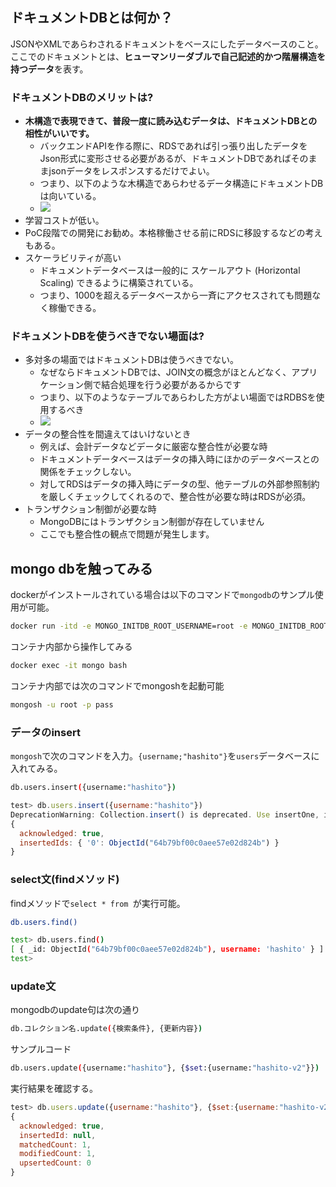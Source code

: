 



## ドキュメントDBとは何か？

JSONやXMLであらわされるドキュメントをベースにしたデータベースのこと。
ここでのドキュメントとは、**ヒューマンリーダブルで自己記述的かつ階層構造を持つデータ**を表す。

### ドキュメントDBのメリットは?

- **木構造で表現できて、普段一度に読み込むデータは、ドキュメントDBとの相性がいいです。**
    - バックエンドAPIを作る際に、RDSであれば引っ張り出したデータをJson形式に変形させる必要があるが、ドキュメントDBであればそのままjsonデータをレスポンスするだけでよい。
    - つまり、以下のような木構造であらわせるデータ構造にドキュメントDBは向いている。
    - <img src="https://www.softlab.cs.tsukuba.ac.jp/~yas/gen/it-2002-10-28/images/101-tree-univ.gif">
- 学習コストが低い。
- PoC段階での開発にお勧め。本格稼働させる前にRDSに移設するなどの考えもある。
- スケーラビリティが高い
    - ドキュメントデータベースは一般的に スケールアウト (Horizontal Scaling) できるように構築されている。
    - つまり、1000を超えるデータベースから一斉にアクセスされても問題なく稼働できる。






### ドキュメントDBを使うべきでない場面は?

- 多対多の場面ではドキュメントDBは使うべきでない。
    - なぜならドキュメントDBでは、JOIN文の概念がほとんどなく、アプリケーション側で結合処理を行う必要があるからです
    - つまり、以下のようなテーブルであらわした方がよい場面ではRDBSを使用するべき
    - <img src="https://laraweb.net/wp-content/uploads/2018/12/img00.jpg">
- データの整合性を間違えてはいけないとき
    - 例えば、会計データなどデータに厳密な整合性が必要な時
    - ドキュメントデータベースはデータの挿入時にほかのデータベースとの関係をチェックしない。
    - 対してRDSはデータの挿入時にデータの型、他テーブルの外部参照制約を厳しくチェックしてくれるので、整合性が必要な時はRDSが必須。
- トランザクション制御が必要な時
    - MongoDBにはトランザクション制御が存在していません
    - ここでも整合性の観点で問題が発生します。





## mongo dbを触ってみる

dockerがインストールされている場合は以下のコマンドで`mongodb`のサンプル使用が可能。

```sh
docker run -itd -e MONGO_INITDB_ROOT_USERNAME=root -e MONGO_INITDB_ROOT_PASSWORD=pass -p 27017:27017 --name mongo mongo 
```

コンテナ内部から操作してみる

```sh
docker exec -it mongo bash
```

コンテナ内部では次のコマンドでmongoshを起動可能

```sh
mongosh -u root -p pass
```


### データのinsert

`mongosh`で次のコマンドを入力。`{username;"hashito"}`を`users`データベースに入れてみる。

```sh
db.users.insert({username:"hashito"})
```

```js
test> db.users.insert({username:"hashito"})
DeprecationWarning: Collection.insert() is deprecated. Use insertOne, insertMany, or bulkWrite.
{
  acknowledged: true,
  insertedIds: { '0': ObjectId("64b79bf00c0aee57e02d824b") }
}
```

### select文(findメソッド)

findメソッドで`select * from `が実行可能。

```sh
db.users.find()
```

```sh
test> db.users.find()
[ { _id: ObjectId("64b79bf00c0aee57e02d824b"), username: 'hashito' } ]
test>
```


### update文

mongodbのupdate句は次の通り

```sh
db.コレクション名.update({検索条件}, {更新内容})
```

サンプルコード

```sh
db.users.update({username:"hashito"}, {$set:{username:"hashito-v2"}})
```

実行結果を確認する。

```js
test> db.users.update({username:"hashito"}, {$set:{username:"hashito-v2"}})
{
  acknowledged: true,
  insertedId: null,
  matchedCount: 1,
  modifiedCount: 1,
  upsertedCount: 0
}
```












